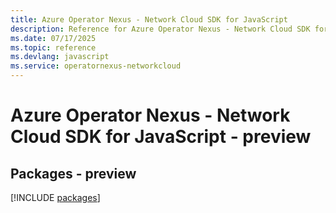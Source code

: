 ```yaml
---
title: Azure Operator Nexus - Network Cloud SDK for JavaScript
description: Reference for Azure Operator Nexus - Network Cloud SDK for JavaScript
ms.date: 07/17/2025
ms.topic: reference
ms.devlang: javascript
ms.service: operatornexus-networkcloud
---
```

# Azure Operator Nexus - Network Cloud SDK for JavaScript - preview
## Packages - preview
[!INCLUDE [packages](operator-nexus---network-cloud-index.md)]